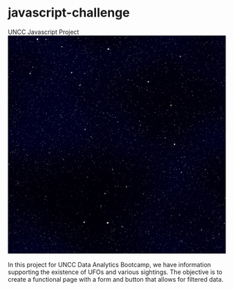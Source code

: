 # javascript-challenge
 UNCC Javascript Project
![Creating a page to display UFO sightings.](https://github.com/AgapeofIcarus/javascript-challenge/blob/main/UFO-Level-1/static/images/stars.jpg?raw=true)

In this project for UNCC Data Analytics Bootcamp, we have information supporting the existence of UFOs and various sightings. The objective is to create a functional page with a form and button that allows for filtered data. 
